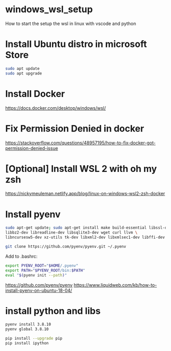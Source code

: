 # windows_wsl_setup
How to start the setup the wsl in linux with vscode and python


# Install Ubuntu distro in microsoft Store

```bash
sudo apt update
sudo apt upgrade
```

# Install Docker 
https://docs.docker.com/desktop/windows/wsl/

# Fix Permission Denied in docker
https://stackoverflow.com/questions/48957195/how-to-fix-docker-got-permission-denied-issue



# [Optional] Install WSL 2 with oh my zsh
https://nickymeuleman.netlify.app/blog/linux-on-windows-wsl2-zsh-docker



# Install pyenv

```bash
sudo apt-get update; sudo apt-get install make build-essential libssl-dev zlib1g-dev \
libbz2-dev libreadline-dev libsqlite3-dev wget curl llvm \
libncursesw5-dev xz-utils tk-dev libxml2-dev libxmlsec1-dev libffi-dev liblzma-dev

git clone https://github.com/pyenv/pyenv.git ~/.pyenv
```

Add to .bashrc: 
```bash
export PYENV_ROOT="$HOME/.pyenv"
export PATH="$PYENV_ROOT/bin:$PATH"
eval "$(pyenv init --path)"
```

https://github.com/pyenv/pyenv
https://www.liquidweb.com/kb/how-to-install-pyenv-on-ubuntu-18-04/


# install python and libs
```bash
pyenv install 3.8.10
pyenv global 3.8.10

pip install --upgrade pip
pip install ipython
```
